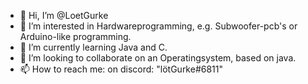 - 👋 Hi, I’m @LoetGurke
- 👀 I’m interested in Hardwareprogramming, e.g. Subwoofer-pcb's or Arduino-like programming.
- 🌱 I’m currently learning Java and C.
- 💞️ I’m looking to collaborate on an Operatingsystem, based on java.
- 📫 How to reach me: on discord: "lötGurke#6811"

<!---
LoetGurke/LoetGurke is a ✨ special ✨ repository because its `README.md` (this file) appears on your GitHub profile.
You can click the Preview link to take a look at your changes.
--->
